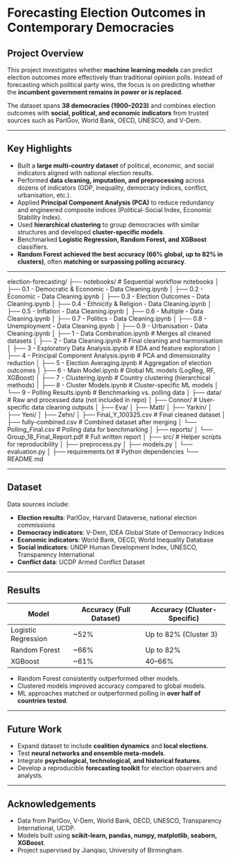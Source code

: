 # Forecasting Election Outcomes in Contemporary Democracies  

## Project Overview  
This project investigates whether **machine learning models** can predict election outcomes more effectively than traditional opinion polls. Instead of forecasting which political party wins, the focus is on predicting whether the **incumbent government remains in power or is replaced**.  

The dataset spans **38 democracies (1900–2023)** and combines election outcomes with **social, political, and economic indicators** from trusted sources such as ParlGov, World Bank, OECD, UNESCO, and V-Dem.  

---

## Key Highlights  
- Built a **large multi-country dataset** of political, economic, and social indicators aligned with national election results.  
- Performed **data cleaning, imputation, and preprocessing** across dozens of indicators (GDP, inequality, democracy indices, conflict, urbanisation, etc.).  
- Applied **Principal Component Analysis (PCA)** to reduce redundancy and engineered composite indices (Political-Social Index, Economic Stability Index).  
- Used **hierarchical clustering** to group democracies with similar structures and developed **cluster-specific models**.  
- Benchmarked **Logistic Regression, Random Forest, and XGBoost** classifiers.  
- **Random Forest achieved the best accuracy (66% global, up to 82% in clusters)**, often **matching or surpassing polling accuracy**.  

---

election-forecasting/
├── notebooks/                         # Sequential workflow notebooks
│   ├── 0.1 - Democratic & Economic - Data Cleaning.ipynb
│   ├── 0.2 - Economic - Data Cleaning.ipynb
│   ├── 0.3 - Election Outcomes - Data Cleaning.ipynb
│   ├── 0.4 - Ethnicity & Religion - Data Cleaning.ipynb
│   ├── 0.5 - Inflation - Data Cleaning.ipynb
│   ├── 0.6 - Multiple - Data Cleaning.ipynb
│   ├── 0.7 - Politics - Data Cleaning.ipynb
│   ├── 0.8 - Unemployment - Data Cleaning.ipynb
│   ├── 0.9 - Urbanisation - Data Cleaning.ipynb
│   ├── 1 - Data Combination.ipynb          # Merges all cleaned datasets
│   ├── 2 - Data Cleaning.ipynb             # Final cleaning and harmonisation
│   ├── 3 - Exploratory Data Analysis.ipynb # EDA and feature exploration
│   ├── 4 - Principal Component Analysis.ipynb # PCA and dimensionality reduction
│   ├── 5 - Election Averaging.ipynb        # Aggregation of election outcomes
│   ├── 6 - Main Model.ipynb                # Global ML models (LogReg, RF, XGBoost)
│   ├── 7 - Clustering.ipynb                # Country clustering (hierarchical methods)
│   ├── 8 - Cluster Models.ipynb            # Cluster-specific ML models
│   └── 9 - Polling Results.ipynb           # Benchmarking vs. polling data
│
├── data/                              # Raw and processed data (not included in repo)
│   ├── Connor/                        # User-specific data cleaning outputs
│   ├── Eva/
│   ├── Matt/
│   ├── Yarkin/
│   ├── Yeni/
│   ├── Zehn/
│   ├── Final_Y_100325.csv             # Final cleaned dataset
│   ├── fully-combined.csv             # Combined dataset after merging
│   └── Polling_Final.csv              # Polling data for benchmarking
│
├── reports/
│   └── Group_18_Final_Report.pdf      # Full written report
│
├── src/                               # Helper scripts for reproducibility
│   ├── preprocess.py
│   ├── models.py
│   └── evaluation.py
│
├── requirements.txt                   # Python dependencies
└── README.md


---

## Dataset  
Data sources include:  
- **Election results**: ParlGov, Harvard Dataverse, national election commissions  
- **Democracy indicators**: V-Dem, IDEA Global State of Democracy Indices  
- **Economic indicators**: World Bank, OECD, World Inequality Database  
- **Social indicators**: UNDP Human Development Index, UNESCO, Transparency International  
- **Conflict data**: UCDP Armed Conflict Dataset  

---

## Results  
| Model                 | Accuracy (Full Dataset) | Accuracy (Cluster-Specific) |
|-----------------------|--------------------------|------------------------------|
| Logistic Regression   | ~52%                    | Up to 82% (Cluster 3)        |
| Random Forest         | ~66%                    | Up to 82%                    |
| XGBoost               | ~61%                    | 40–66%                       |

- Random Forest consistently outperformed other models.  
- Clustered models improved accuracy compared to global models.  
- ML approaches matched or outperformed polling in **over half of countries tested**.  

---

## Future Work  
- Expand dataset to include **coalition dynamics** and **local elections**.  
- Test **neural networks and ensemble meta-models**.  
- Integrate **psychological, technological, and historical features**.  
- Develop a reproducible **forecasting toolkit** for election observers and analysts.  

---

## Acknowledgements  
- Data from ParlGov, V-Dem, World Bank, OECD, UNESCO, Transparency International, UCDP.  
- Models built using **scikit-learn, pandas, numpy, matplotlib, seaborn, XGBoost**.  
- Project supervised by Jianqiao, University of Birmingham.  
```
